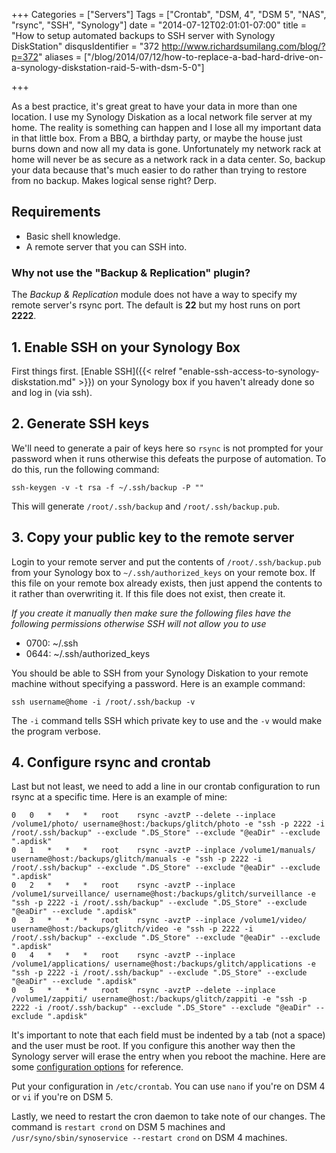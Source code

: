 +++
Categories = ["Servers"]
Tags = ["Crontab", "DSM, 4", "DSM 5", "NAS", "rsync", "SSH", "Synology"]
date = "2014-07-12T02:01:01-07:00"
title = "How to setup automated backups to SSH server with Synology DiskStation"
disqusIdentifier = "372 http://www.richardsumilang.com/blog/?p=372"
aliases = ["/blog/2014/07/12/how-to-replace-a-bad-hard-drive-on-a-synology-diskstation-raid-5-with-dsm-5-0"]

+++

As a best practice, it's great great to have your data in more than one
location. I use my Synology Diskation as a local network file server at my home.
The reality is something can happen and I lose all my important data in that
little box. From a BBQ, a birthday party, or maybe the house just burns down and
now all my data is gone. Unfortunately my network rack at home will never be as
secure as a network rack in a data center. So, backup your data because that's
much easier to do rather than trying to restore from no backup. Makes logical
sense right? Derp.

## Requirements

- Basic shell knowledge.
- A remote server that you can SSH into.

### Why not use the "Backup &amp; Replication" plugin?

The *Backup &amp; Replication* module does not have a way to specify my remote
server's rsync port. The default is **22** but my host runs on port **2222**.

## 1. Enable SSH on your Synology Box

First things first. [Enable SSH]({{< relref "enable-ssh-access-to-synology-diskstation.md" >}})
on your Synology box if you haven't already done so and log in (via ssh).

## 2. Generate SSH keys

We'll need to generate a pair of keys here so `rsync` is not prompted for your
password when it runs otherwise this defeats the purpose of automation. To do
this, run the following command:

<pre><code class="language-bash">ssh-keygen -v -t rsa -f ~/.ssh/backup -P ""</code></pre>

This will generate `/root/.ssh/backup` and `/root/.ssh/backup.pub`.

## 3. Copy your public key to the remote server

Login to your remote server and put the contents of `/root/.ssh/backup.pub` from
your Synology box to `~/.ssh/authorized_keys` on your remote box. If this file
on your remote box already exists, then just append the contents to it rather
than overwriting it. If this file does not exist, then create it.

*If you create it manually then make sure the following files have the following
permissions otherwise SSH will not allow you to use*

- 0700: ~/.ssh
- 0644: ~/.ssh/authorized_keys

You should be able to SSH from your Synology Diskation to your remote machine
without specifying a password. Here is an example command:

    ssh username@home -i /root/.ssh/backup -v

The `-i` command tells SSH which private key to use and the `-v` would make the
program verbose.

## 4. Configure rsync and crontab

Last but not least, we need to add a line in our crontab configuration to run
rsync at a specific time. Here is an example of mine:

<pre><code class="language-crontab">0	0	*	*	*	root	rsync -avztP --delete --inplace /volume1/photo/ username@host:/backups/glitch/photo -e "ssh -p 2222 -i /root/.ssh/backup" --exclude ".DS_Store" --exclude "@eaDir" --exclude ".apdisk"
0	1	*	*	*	root	rsync -avztP --inplace /volume1/manuals/ username@host:/backups/glitch/manuals -e "ssh -p 2222 -i /root/.ssh/backup" --exclude ".DS_Store" --exclude "@eaDir" --exclude ".apdisk"
0	2	*	*	*	root	rsync -avztP --inplace /volume1/surveillance/ username@host:/backups/glitch/surveillance -e "ssh -p 2222 -i /root/.ssh/backup" --exclude ".DS_Store" --exclude "@eaDir" --exclude ".apdisk"
0	3	*	*	*	root	rsync -avztP --inplace /volume1/video/ username@host:/backups/glitch/video -e "ssh -p 2222 -i /root/.ssh/backup" --exclude ".DS_Store" --exclude "@eaDir" --exclude ".apdisk"
0	4	*	*	*	root	rsync -avztP --inplace /volume1/applications/ username@host:/backups/glitch/applications -e "ssh -p 2222 -i /root/.ssh/backup" --exclude ".DS_Store" --exclude "@eaDir" --exclude ".apdisk"
0	5	*	*	*	root	rsync -avztP --delete --inplace /volume1/zappiti/ username@host:/backups/glitch/zappiti -e "ssh -p 2222 -i /root/.ssh/backup" --exclude ".DS_Store" --exclude "@eaDir" --exclude ".apdisk"</code></pre>

It's important to note that each field must be indented by a tab (not a space)
and the user must be root. If you configure this another way then the Synology
server will erase the entry when you reboot the machine. Here are some
[configuration options][1] for reference.

Put your configuration in `/etc/crontab`. You can use `nano` if you're on DSM 4
or `vi` if you're on DSM 5.

Lastly, we need to restart the cron daemon to take note of our changes. The
command is `restart crond` on DSM 5 machines and
`/usr/syno/sbin/synoservice --restart crond` on DSM 4 machines.

[1]: http://www.freebsd.org/doc/handbook/configtuning-cron.html "FreeBSD Configuring Cron"
